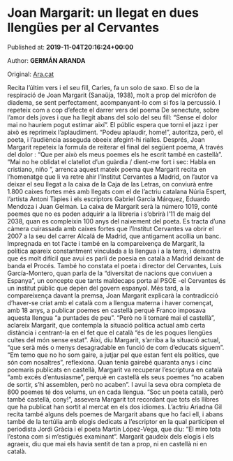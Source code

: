 
# Joan Margarit: un llegat en dues llengües per al Cervantes

Published at: **2019-11-04T20:16:24+00:00**

Author: **GERMÁN ARANDA**

Original: [Ara.cat](https://llegim.ara.cat/actualitat/Joan-Margarit-llegat-llengues-Cervantes_0_2338566144.html)

Recita l’últim vers i el seu fill, Carles, fa un solo de saxo. El so de la respiració de Joan Margarit (Sanaüja, 1938), molt a prop del micròfon de diadema, se sent perfectament, acompanyant-lo com si fos la percussió. I repeteix com a cop d’efecte el darrer vers del poema De senectute, sobre l’amor dels joves i que ha llegit abans del solo del seu fill: “Sense el dolor mai no hauríem pogut estimar així”. El públic espera que torni el jazz i per això es reprimeix l’aplaudiment. “Podeu aplaudir, home!”, autoritza, però, el poeta, i l’audiència asseguda obeeix afegint-hi rialles. Després, Joan Margarit repeteix la formula de reiterar el final del següent poema, A través del dolor : “Que per això els meus poemes els he escrit també en castellà”.
“Mai no he oblidat el clatellot d’un guàrdia / dient-me fort i sec: Habla en cristiano, niño ”, arrenca aquest mateix poema que Margarit recita en l’homenatge que li va retre ahir l’Institut Cervantes a Madrid, on l’autor va deixar el seu llegat a la caixa de la Caja de las Letras, on conviurà entre 1.800 caixes fortes més amb llegats com el de l’actriu catalana Núria Espert, l’artista Antoni Tàpies i els escriptors Gabriel García Márquez, Eduardo Mendoza i Juan Gelman. La caixa de Margarit serà la número 1019, conté poemes que no es poden adquirir a la llibreria i s’obrirà l’11 de maig del 2038, quan es compleixin 100 anys del naixement del poeta. Es tracta d’una càmera cuirassada amb caixes fortes que l’Institut Cervantes va obrir el 2007 a la seu del carrer Alcalá de Madrid, que antigament acollia un banc.
Impregnada en tot l’acte i també en la compareixença de Margarit, la política apareix constantment vinculada a la llengua i a la terra, i demostra que és molt difícil que avui es parli de poesia en català a Madrid deixant de banda el Procés. També ho constata el poeta i director del Cervantes, Luis García-Montero, quan parla de la “diversitat de nacions que conviuen a Espanya”, un concepte que tants maldecaps porta al PSOE -el Cervantes és un institut públic que depèn del govern espanyol.
Més tard, a la compareixença davant la premsa, Joan Margarit explicarà la contradicció d’haver-se criat amb el català com a llengua materna i haver començat, amb 18 anys, a publicar poemes en castellà perquè Franco imposava aquesta llengua “a puntades de peu”. “Però no li tornaré mai el castellà”, aclareix Margarit, que contempla la situació política actual amb certa distància i centrant-la en el fet que el català “és de les poques llengües cultes del món sense estat”. Així, diu Margarit, s’arriba a la situació actual, “que serà més o menys desagradable en funció de com d’educats siguem”. “Em temo que no ho som gaire, a jutjar pel que estan fent els polítics, que són com nosaltres”, reflexiona.
Quan tenia gairebé quaranta anys i cinc poemaris publicats en castellà, Margarit va recuperar l’escriptura en català “amb excés d’entusiasme”, perquè en castellà els seus poemes “no acaben de sortir, s’hi assemblen, però no acaben”. I avui la seva obra completa de 800 poemes té dos volums, un en cada llengua. “Soc un poeta català, però també castellà, cony!”, assevera Margarit tot recordant que tots els llibres que ha publicat han sortit al mercat en els dos idiomes.
L’actriu Ariadna Gil recita també alguns dels poemes de Margarit abans que ho faci ell, i abans també de la tertúlia amb elogis dedicats a l’escriptor en la qual participen el periodista Jordi Gràcia i el poeta Martín López-Vega, que diu: “El miro tota l’estona com si m’estigués examinant”. Margarit gaudeix dels elogis i els agraeix, diu que mai els havia sentit de tan a prop, ni en castellà ni en català.
